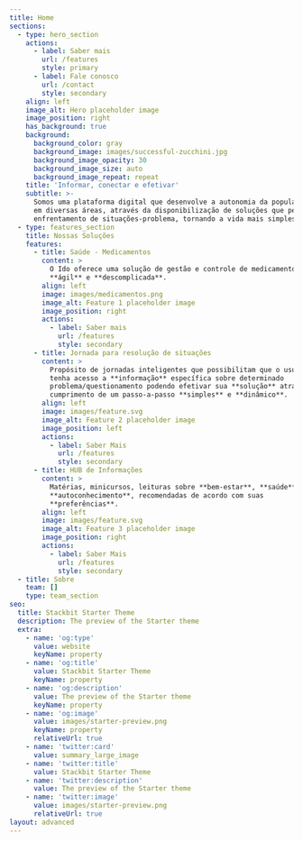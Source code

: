 ```yaml
---
title: Home
sections:
  - type: hero_section
    actions:
      - label: Saber mais
        url: /features
        style: primary
      - label: Fale conosco
        url: /contact
        style: secondary
    align: left
    image_alt: Hero placeholder image
    image_position: right
    has_background: true
    background:
      background_color: gray
      background_image: images/successful-zucchini.jpg
      background_image_opacity: 30
      background_image_size: auto
      background_image_repeat: repeat
    title: 'Informar, conectar e efetivar'
    subtitle: >-
      Somos uma plataforma digital que desenvolve a autonomia da população 60+
      em diversas áreas, através da disponibilização de soluções que permitem o
      enfrentamento de situações-problema, tornando a vida mais simples!
  - type: features_section
    title: Nossas Soluções
    features:
      - title: Saúde - Medicamentos
        content: >
          O Ido oferece uma solução de gestão e controle de medicamentos
          **ágil** e **descomplicada**.
        align: left
        image: images/medicamentos.png
        image_alt: Feature 1 placeholder image
        image_position: right
        actions:
          - label: Saber mais
            url: /features
            style: secondary
      - title: Jornada para resolução de situações
        content: >
          Propósito de jornadas inteligentes que possibilitam que o usuário
          tenha acesso a **informação** específica sobre determinado
          problema/questionamento podendo efetivar sua **solução** através do
          cumprimento de um passo-a-passo **simples** e **dinâmico**.
        align: left
        image: images/feature.svg
        image_alt: Feature 2 placeholder image
        image_position: left
        actions:
          - label: Saber Mais
            url: /features
            style: secondary
      - title: HUB de Informações
        content: >
          Matérias, minicursos, leituras sobre **bem-estar**, **saúde** e
          **autoconhecimento**, recomendadas de acordo com suas
          **preferências**.
        align: left
        image: images/feature.svg
        image_alt: Feature 3 placeholder image
        image_position: right
        actions:
          - label: Saber Mais
            url: /features
            style: secondary
  - title: Sobre
    team: []
    type: team_section
seo:
  title: Stackbit Starter Theme
  description: The preview of the Starter theme
  extra:
    - name: 'og:type'
      value: website
      keyName: property
    - name: 'og:title'
      value: Stackbit Starter Theme
      keyName: property
    - name: 'og:description'
      value: The preview of the Starter theme
      keyName: property
    - name: 'og:image'
      value: images/starter-preview.png
      keyName: property
      relativeUrl: true
    - name: 'twitter:card'
      value: summary_large_image
    - name: 'twitter:title'
      value: Stackbit Starter Theme
    - name: 'twitter:description'
      value: The preview of the Starter theme
    - name: 'twitter:image'
      value: images/starter-preview.png
      relativeUrl: true
layout: advanced
---
```

